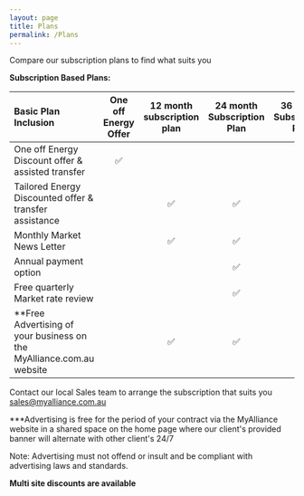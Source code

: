 ```yaml
---
layout: page
title: Plans
permalink: /Plans
---
```


Compare our subscription plans to find what suits you

<b>Subscription Based Plans:</b>  


|Basic Plan Inclusion|One off Energy Offer|<b>12 month subscription plan</b>|<b>24 month Subscription Plan</b>|<b>36 month Subscription Plan|   
|:-------------------------------------|:---------------:|:---------------:|:---------------:|:---------------:|
|One off Energy Discount offer & assisted transfer|✅||||  
|Tailored Energy Discounted offer & transfer assistance||✅|✅|✅|  
|Monthly Market News Letter||✅|✅|✅|  
|Annual payment option|||✅|✅|  
|Free quarterly Market rate review|||✅|✅|  
|**Free Advertising of your business on the MyAlliance.com.au website||✅|✅|✅|  


Contact our local Sales team to arrange the subscription that suits you sales@myalliance.com.au
  

***Advertising is free for the period of your contract via the MyAlliance website in a shared space on the home page where our client's provided banner will alternate with other client's 24/7  

Note: Advertising must not offend or insult and be compliant with advertising laws and standards.
  
<b>Multi site discounts are available</b>
 

